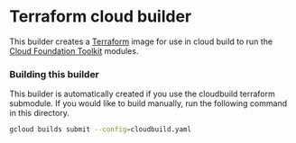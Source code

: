 # Terraform cloud builder

This builder creates a [Terraform](https://www.terraform.io/) image for use in cloud build to run the [Cloud Foundation Toolkit](https://cloud.google.com/foundation-toolkit/) modules.

### Building this builder

This builder is automatically created if you use the cloudbuild terraform submodule. If you would like to build manually, run the following command in this directory.

```sh
gcloud builds submit --config=cloudbuild.yaml
```
